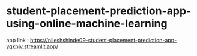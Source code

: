 # student-placement-prediction-app-using-online-machine-learning

app link : https://nileshshinde09-student-placement-prediction-app-yqkplv.streamlit.app/
